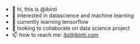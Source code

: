 - 👋 hi, this is @ibinti
- 👀 interested in datascience and machine learning
- 🌱 currently learning tensorflow
- 💞️ looking to collaborate on data science project
- 📫 how to reach me: ibi@ibinti.com

<!---
ibinti/ibinti is a ✨ special ✨ repository because its `README.md` (this file) appears on your GitHub profile.
You can click the Preview link to take a look at your changes.
--->
